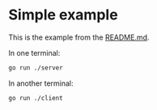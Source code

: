 # Simple example

This is the example from the [README.md](../../.README.md).

In one terminal:

```bash
go run ./server
```

In another terminal:

```bash
go run ./client
```
